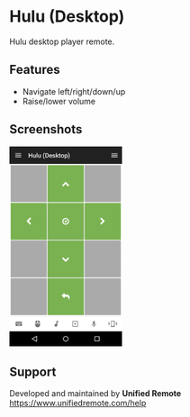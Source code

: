 # Hulu (Desktop)
Hulu desktop player remote.

## Features
*  Navigate left/right/down/up
*  Raise/lower volume

## Screenshots
<img src="ignore/screen.png" width="200" />

## Support
Developed and maintained by **Unified Remote**  
https://www.unifiedremote.com/help
